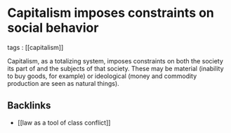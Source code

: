 # Capitalism imposes constraints on social behavior

tags
: [[capitalism]]

Capitalism, as a totalizing system, imposes constraints on both the society its part of and the subjects of that society. These may be material (inability to buy goods, for example) or ideological (money and commodity production are seen as natural things).


<a id="orga325dfb"></a>

## Backlinks

-   [[law as a tool of class conflict]]
